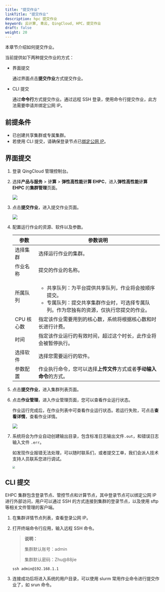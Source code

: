 ```yaml
---
title: "提交作业"
linkTitle: "提交作业"
description: hpc 提交作业
keyword: 云计算, 青云, QingCloud, HPC，提交作业
draft: false
weight: 20
---
```


本章节介绍如何提交作业。

当前提供如下两种提交作业的方式：

- 界面提交

  通过界面点击**提交作业**方式提交作业。

- CLI 提交

  通过**命令行**方式提交作业。通过远程 SSH 登录，使用命令行提交作业，此方法需要申请并绑定公网 IP。

## 前提条件

- 已创建共享集群或专属集群。
- 若使用 CLI 提交，请确保登录节点已[绑定公网 IP](/compute/hpc/manual/cluster/bind_ip/)。

## 界面提交

1. 登录 QingCloud 管理控制台。

1. 选择**产品与服务** > **计算** > **弹性高性能计算 EHPC**，进入**弹性高性能计算 EHPC** 的**集群管理**页面。

   ![](../../../_images/qs_ehpc_list.png)

2. 点击**提交作业**，进入提交作业页面。

   ![](../../../_images/qs_ehpc_submit.png)

3. 配置运行作业的资源、软件以及参数。

   | 参数       | 参数说明                                                     |
   | ---------- | ------------------------------------------------------------ |
   | 选择集群   | 选择运行作业的集群。                                         |
   | 作业名称   | 提交的作业的名称。                                           |
   | 所属队列   | <ul><li>共享队列：为平台提供共享队列，作业将会按顺序提交。</li><li>专属队列：提交共享集群作业时，可选择专属队列。作为您独有的资源，仅执行您提交的作业。</li></ul> |
   | CPU 核心数 | 指定该作业需要用到的核心数，系统将根据核心数和时长进行计费。 |
   | 时间       | 指定该作业运行的有效时间，超过这个时长，此作业将会被暂停执行。 |
   | 选择软件   | 选择您需要运行的软件。                                       |
   | 参数配置   | 作业执行命令，您可以选择**上传文件**方式或者**手动输入命令**的方式。 |

4. 点击**提交作业**，进入集群列表页面。

5. 点击**作业管理**，进入作业管理页面，您可以查看作业运行状态。

   作业运行完成后，在作业列表中可查看作业运行状态。若运行失败，可点击**查看详情**，查看作业详情。

   ![](../../../_images/qs_ehpc_job_running.png)

6. 系统将会为作业自动创建输出目录，包含标准日志输出文件`.out`，和错误日志输入文件 `.err`。

   如发现作业报错无法处理，可以随时联系们，或者提交工单，我们会派人技术支持人员联系您进行调试。

   <img src="../../../_images/qs_ehpc_job_out.png" style="zoom:50%;" />

## CLI 提交

EHPC 集群包含登录节点、管控节点和计算节点，其中登录节点可以绑定公网 IP 进行外部访问，用户可以通过 SSH 的方式连接到集群的登录节点，以及使用 sftp 等相关文件管理的客户端。

1. 在集群详情节点列表，查看登录公网 IP。

2. 打开终端命令行应用，输入远程 SSH 命令。

   > **说明：**
   >
   > 集群默认账号：admin
   >
   > 集群默认密码：Zhu@88jie

   ```
   ssh admin@192.168.1.1
   ```

3. 连接成功后将进入系统的用户目录，可以使用 slurm 常用作业命令进行提交作业了，如 srun 命令。



